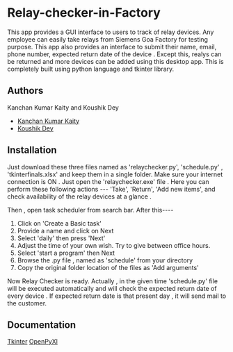 # Relay-checker-in-Factory
This app provides a GUI interface to users to track of relay devices. Any employee can easily take relays from Siemens Goa Factory for testing purpose. This app also provides an interface to submit their name, email, phone number, expected return date of the device . Except this, realys can be returned and more devices can be added using this desktop app.
This is completely built using python language and tkinter library. 

## Authors
Kanchan Kumar Kaity   and   Koushik Dey
- [Kanchan Kumar Kaity](https://github.com/Kanchan1396)
- [Koushik Dey](https://github.com/Koushikece)
## Installation
Just download these three files named as 'relaychecker.py', 'schedule.py' , 'tkinterfinals.xlsx' and keep them in a single folder. Make sure your internet connection is ON . Just open the 'relaychecker.exe' file . Here you can perform these following actions --- 
'Take', 'Return', 'Add new items', and check availability of the relay devices at a glance .

Then , open task scheduler from search bar. After this----
1. Click on 'Create a Basic task' 
2. Provide a name and click on Next
3. Select 'daily' then press 'Next'
4. Adjust the time of your own wish. Try to give between office hours. 
5. Select 'start a program' then Next
6. Browse the .py file , named as 'schedule' from your directory
7. Copy the original folder location of the files as 'Add arguments'

Now Relay Checker is ready. 
Actually , in the given time 'schedule.py' file will be executed automatically and will check the expected return date of every device . If expected return date is that present day , it will send mail to the customer.

    
## Documentation

[Tkinter](https://docs.python.org/3.9/library/tkinter.html)
[OpenPyXl](https://openpyxl.readthedocs.io/en/stable/)
